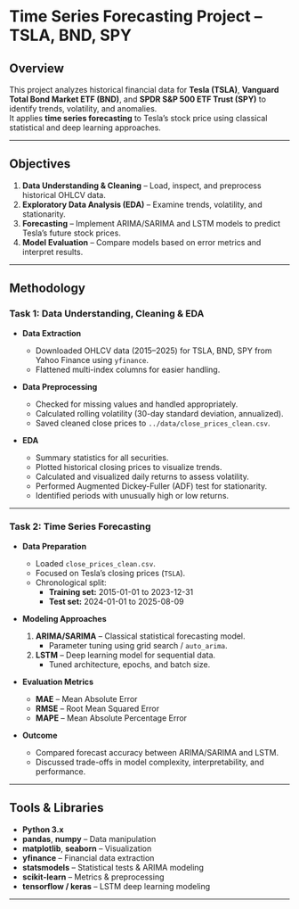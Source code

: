 # Time Series Forecasting Project – TSLA, BND, SPY

## Overview
This project analyzes historical financial data for **Tesla (TSLA)**, **Vanguard Total Bond Market ETF (BND)**, and **SPDR S&P 500 ETF Trust (SPY)** to identify trends, volatility, and anomalies.  
It applies **time series forecasting** to Tesla’s stock price using classical statistical and deep learning approaches.

---

## Objectives
1. **Data Understanding & Cleaning** – Load, inspect, and preprocess historical OHLCV data.  
2. **Exploratory Data Analysis (EDA)** – Examine trends, volatility, and stationarity.  
3. **Forecasting** – Implement ARIMA/SARIMA and LSTM models to predict Tesla’s future stock prices.  
4. **Model Evaluation** – Compare models based on error metrics and interpret results.

---

## Methodology

### **Task 1: Data Understanding, Cleaning & EDA**
- **Data Extraction**  
  - Downloaded OHLCV data (2015–2025) for TSLA, BND, SPY from Yahoo Finance using `yfinance`.  
  - Flattened multi-index columns for easier handling.

- **Data Preprocessing**  
  - Checked for missing values and handled appropriately.  
  - Calculated rolling volatility (30-day standard deviation, annualized).  
  - Saved cleaned close prices to `../data/close_prices_clean.csv`.

- **EDA**  
  - Summary statistics for all securities.  
  - Plotted historical closing prices to visualize trends.  
  - Calculated and visualized daily returns to assess volatility.  
  - Performed Augmented Dickey-Fuller (ADF) test for stationarity.  
  - Identified periods with unusually high or low returns.

---

### **Task 2: Time Series Forecasting**
- **Data Preparation**  
  - Loaded `close_prices_clean.csv`.  
  - Focused on Tesla’s closing prices (`TSLA`).  
  - Chronological split:  
    - **Training set:** 2015-01-01 to 2023-12-31  
    - **Test set:** 2024-01-01 to 2025-08-09  

- **Modeling Approaches**  
  1. **ARIMA/SARIMA** – Classical statistical forecasting model.  
     - Parameter tuning using grid search / `auto_arima`.  
  2. **LSTM** – Deep learning model for sequential data.  
     - Tuned architecture, epochs, and batch size.

- **Evaluation Metrics**  
  - **MAE** – Mean Absolute Error  
  - **RMSE** – Root Mean Squared Error  
  - **MAPE** – Mean Absolute Percentage Error  

- **Outcome**  
  - Compared forecast accuracy between ARIMA/SARIMA and LSTM.  
  - Discussed trade-offs in model complexity, interpretability, and performance.

---

## Tools & Libraries
- **Python 3.x**  
- **pandas**, **numpy** – Data manipulation  
- **matplotlib**, **seaborn** – Visualization  
- **yfinance** – Financial data extraction  
- **statsmodels** – Statistical tests & ARIMA modeling  
- **scikit-learn** – Metrics & preprocessing  
- **tensorflow / keras** – LSTM deep learning modeling

---
